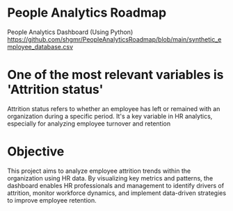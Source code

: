 # People Analytics Roadmap
People Analytics Dashboard  (Using Python)
https://github.com/shgmr/PeopleAnalyticsRoadmap/blob/main/synthetic_employee_database.csv

# One of the most relevant variables is 'Attrition status'
Attrition status refers to whether an employee has left or remained with an organization during a specific period. It's a key variable in HR analytics, especially for analyzing employee turnover and retention
# Objective
This project aims to analyze employee attrition trends within the organization using HR data. By visualizing key metrics and patterns, the dashboard enables HR professionals and management to identify drivers of attrition, monitor workforce dynamics, and implement data-driven strategies to improve employee retention.
